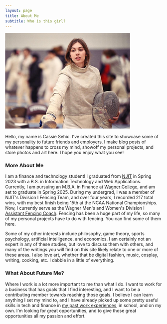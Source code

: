 ```yaml
---
layout: page
title: About Me
subtitle: Who is this girl?
---
```

<img src="assets/img/prof.jpg" alt="me" width="400"/>

Hello, my name is Cassie Sehic. I've created this site to showcase some of my personality to future friends and employers. I make blog posts of whatever happens to cross my mind, showoff my personal projects, and store photos and art here. I hope you enjoy what you see!

### More About Me

I am a finance and technology student! I graduated from [NJIT](https://www.njit.edu/) in Spring 2023 with a B.S. in Information Technology and Web Applications. Currently, I am pursuing an M.B.A. in Finance at [Wagner College](https://wagner.edu/), and am set to graduate in Spring 2025. During my undergrad, I was a member of NJIT's Division I Fencing Team, and over four years, I recorded 217 total wins, with my best finish being 15th at the NCAA National Championships. Now, I currently serve as the Wagner Men's and Women's Division I [Assistant Fencing Coach](https://wagnerathletics.com/news/2023/8/21/mens-fencing-cassandra-sehic-named-fencing-graduate-assistant-coach.aspx). Fencing has been a huge part of my life, so many of my personal projects have to do with fencing. You can find some of them here.

Some of my other interests include philosophy, game theory, sports psychology, artificial intelligence, and economics. I am certainly not an expert in any of these studies, but love to discuss them with others, and many of the writings you will find on this site likely relate to one or more of these areas. I also love art, whether that be digital fashion, music, cosplay, writing, cooking, etc. I dabble in a little of everything.

### What About Future Me?

Where I work is a lot more important to me than what I do. I want to work for a business that has goals that I find interesting, and I want to be a contributing member towards reaching those goals. I believe I can learn anything I set my mind to, and I have already picked up some pretty useful skills in tech and finance in [my past work experiences](https://www.linkedin.com/in/cassandrasehic/), in school, and on my own. I'm looking for great opportunities, and to give those great opportunities all my passion and effort.
